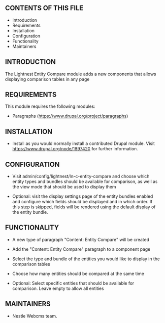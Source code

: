 CONTENTS OF THIS FILE
---------------------

 * Introduction
 * Requirements
 * Installation
 * Configuration
 * Functionality
 * Maintainers

INTRODUCTION
------------

The Lightnest Entity Compare module adds a new components that allows displaying comparison tables in any page


REQUIREMENTS
------------

This module requires the following modules:

* Paragraphs (https://www.drupal.org/project/paragraphs)

INSTALLATION
------------

* Install as you would normally install a contributed Drupal module. Visit
   https://www.drupal.org/node/1897420 for further information.


CONFIGURATION
-------------

* Visit admin/config/lightnest/ln-c-entity-compare and choose which entity types and bundles should be available for comparison, as well as the view mode that should be used to display them

* Optional: visit the display settings page of the entity bundles enabled and configure which fields should be displayed and in which order. If this step is skipped, fields will be rendered using the default display of the entity bundle.

FUNCTIONALITY
-------------

* A new type of paragraph "Content: Entity Compare" will be created

* Add the "Content: Entity Compare" paragraph to a component page

* Select the type and bundle of the entities you would like to display in the comparison tables

* Choose how many entities should be compared at the same time

* Optional: Select specific entities that should be available for comparison. Leave empty to allow all entities

MAINTAINERS
-----------

* Nestle Webcms team.
